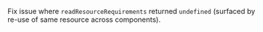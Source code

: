 Fix issue where `readResourceRequirements` returned `undefined` (surfaced by re-use of same resource across components).
